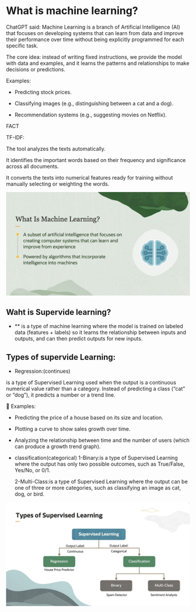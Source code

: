 # What is machine learning?

ChatGPT said:
Machine Learning is a branch of Artificial Intelligence (AI) that focuses on developing systems that can learn from data and improve their performance over time without being explicitly programmed for each specific task.

The core idea: instead of writing fixed instructions, we provide the model with data and examples, and it learns the patterns and relationships to make decisions or predictions.


Examples:

* Predicting stock prices.

* Classifying images (e.g., distinguishing between a cat and a dog).

* Recommendation systems (e.g., suggesting movies on Netflix).

FACT

TF-IDF:

The tool analyzes the texts automatically.

It identifies the important words based on their frequency and significance across all documents.

It converts the texts into numerical features ready for training without manually selecting or weighting the words.




![ML](images/ML_define.png)


## Waht is Supervide learning?

* ** is a type of machine learning where the model is trained on labeled data (features + labels) so it learns the relationship between inputs and outputs, and can then predict outputs for new inputs.

## Types of supervide Learning:

* Regression:(continues)

is a type of Supervised Learning used when the output is a continuous numerical value rather than a category.
Instead of predicting a class (“cat” or “dog”), it predicts a number or a trend line.


📌 Examples:

* Predicting the price of a house based on its size and location.

* Plotting a curve to show sales growth over time.

* Analyzing the relationship between time and the number of users (which can produce a growth trend graph).


* classification(categorical)
  1-Binary:is a type of Supervised Learning where the output has only two possible outcomes, such as True/False, Yes/No, or 0/1.

  2-Multi-Class:is a type of Supervised Learning where the output can be one of three or more categories, such as classifying an image as cat, dog, or bird.



![Supervide](images/types_supervide.png)











